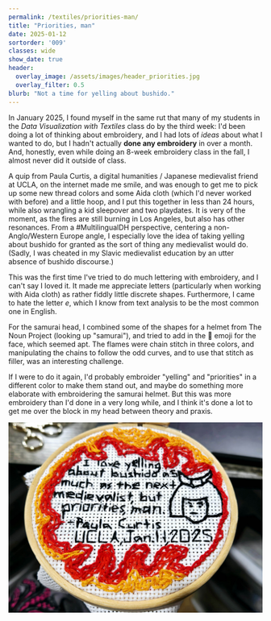 ```yaml
---
permalink: /textiles/priorities-man/
title: "Priorities, man"
date: 2025-01-12
sortorder: '009'
classes: wide
show_date: true
header:
  overlay_image: /assets/images/header_priorities.jpg
  overlay_filter: 0.5
blurb: "Not a time for yelling about bushido."
---
```


In January 2025, I found myself in the same rut that many of my students in the *Data Visualization with Textiles* class do by the third week: I'd been doing a lot of thinking about embroidery, and I had lots of *ideas* about what I wanted to do, but I hadn't actually **done any embroidery** in over a month. And, honestly, even while doing an 8-week embroidery class in the fall, I almost never did it outside of class.

A quip from Paula Curtis, a digital humanities / Japanese medievalist friend at UCLA, on the internet made me smile, and was enough to get me to pick up some new thread colors and some Aida cloth (which I'd never worked with before) and a little hoop, and I put this together in less than 24 hours, while also wrangling a kid sleepover and two playdates. It is very of the moment, as the fires are still burning in Los Angeles, but also has other resonances. From a #MultilingualDH perspective, centering a non-Anglo/Western Europe angle, I especially love the idea of taking yelling about bushido for granted as the sort of thing any medievalist would do. (Sadly, I was cheated in my Slavic medievalist education by an utter absence of bushido discourse.) 

This was the first time I've tried to do much lettering with embroidery, and I can't say I loved it. It made me appreciate letters (particularly when working with Aida cloth) as rather fiddly little discrete shapes. Furthermore, I came to hate the letter *e*, which I know from text analysis to be the most common one in English. 

For the samurai head, I combined some of the shapes for a helmet from The Noun Project (looking up "samurai"), and tried to add in the 🤨 emoji for the face, which seemed apt. The flames were chain stitch in three colors, and manipulating the chains to follow the odd curves, and to use that stitch as filler, was an interesting challenge.

If I were to do it again, I'd probably embroider "yelling" and "priorities" in a different color to make them stand out, and maybe do something more elaborate with embroidering the samurai helmet. But this was more embroidery than I'd done in a very long while, and I think it's done a lot to get me over the block in my head between theory and praxis.

![Hand embroidery that reads in black 'I love yelling about bushido as much as the next medievalist, but priorities, man. - Paula Curtis, UCLA, Jan 11, 2025'. There's the head of a samurai embroidered and chain stitch on red, orange, and yellow as flames.](/assets/images/priorities-man.jpg)